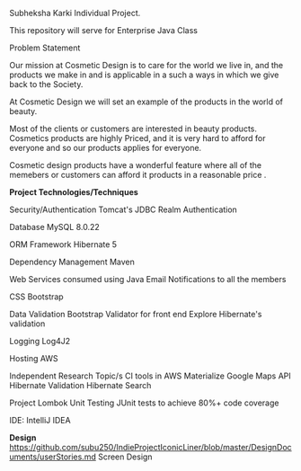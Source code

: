 Subheksha Karki Individual Project.

This repository will serve for Enterprise Java Class

Problem Statement

Our mission at Cosmetic Design is to care for the world we live in, and the products we make in and is applicable in a  such a ways in which we give back to the Society.

At Cosmetic Design we will set an example of the products in the world of beauty.

Most of the clients or customers are interested in beauty products.
Cosmetics  products are  highly Priced, and it is very hard to afford for everyone and so our products applies for everyone.

Cosmetic design products have a wonderful feature where all of the memebers or customers  can afford it products  in a
reasonable price . 

**Project Technologies/Techniques**

Security/Authentication
    Tomcat's JDBC Realm Authentication

Database
    MySQL 8.0.22

ORM Framework
    Hibernate 5

Dependency Management
    Maven

Web Services consumed using Java
    Email Notifications to all the members

CSS
    Bootstrap

Data Validation
    Bootstrap Validator for front end
    Explore Hibernate's validation

Logging
    Log4J2

Hosting
    AWS

Independent Research Topic/s
    CI tools in AWS
    Materialize
    Google Maps API
    Hibernate Validation
    Hibernate Search

Project Lombok
Unit Testing
    JUnit tests to achieve 80%+ code coverage

IDE: IntelliJ IDEA

**Design**
https://github.com/subu250/IndieProjectIconicLiner/blob/master/DesignDocuments/userStories.md
Screen Design







